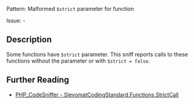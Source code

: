 Pattern: Malformed `$strict` parameter for function

Issue: -

## Description

Some functions have `$strict` parameter. This sniff reports calls to these functions without the parameter or with `$strict = false`.

## Further Reading

* [PHP_CodeSniffer - SlevomatCodingStandard.Functions.StrictCall](https://github.com/slevomat/coding-standard/blob/master/doc/functions.md#slevomatcodingstandardfunctionsstrictcall)
